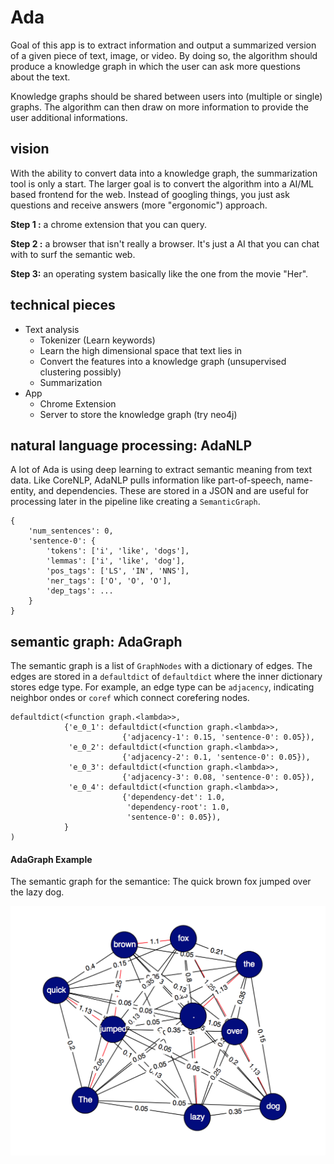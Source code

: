 # Ada

Goal of this app is to extract information and output a summarized version of a given piece of text, image, or video. By doing so, the algorithm should produce a knowledge graph in which the user can ask more questions about the text.

Knowledge graphs should be shared between users into (multiple or single) graphs. The algorithm can then draw on more information to provide the user additional informations.

## vision
With the ability to convert data into a knowledge graph, the summarization tool is only a start. The larger goal is to convert the algorithm into a AI/ML based frontend for the web. Instead of googling things, you just ask questions and receive answers (more "ergonomic") approach.

**Step 1 :** a chrome extension that you can query.

**Step 2 :** a browser that isn't really a browser. It's just a AI that you can chat with to surf the semantic web.

**Step 3:** an operating system basically like the one from the movie "Her".

## technical pieces
- Text analysis
	- Tokenizer (Learn keywords)
	- Learn the high dimensional space that text lies in
	- Convert the features into a knowledge graph (unsupervised clustering possibly)
	- Summarization
- App
	- Chrome Extension
	- Server to store the knowledge graph (try neo4j)

## natural language processing: AdaNLP
A lot of Ada is using deep learning to extract semantic meaning from text data. Like CoreNLP, AdaNLP pulls information like part-of-speech, name-entity, and dependencies. These are stored in a JSON and are useful for processing later in the pipeline like creating a `SemanticGraph`.

```
{
	'num_sentences': 0,
	'sentence-0': {
		'tokens': ['i', 'like', 'dogs'],
		'lemmas': ['i', 'like', 'dog'],
		'pos_tags': ['LS', 'IN', 'NNS'],
		'ner_tags': ['O', 'O', 'O'],
		'dep_tags': ...
	}
}
```

## semantic graph: AdaGraph
The semantic graph is a list of `GraphNodes` with a dictionary of edges. The edges are stored in a `defaultdict` of `defaultdict` where the inner dictionary stores edge type. For example, an edge type can be `adjacency`, indicating neighbor ondes or `coref` which connect corefering nodes.

```
defaultdict(<function graph.<lambda>>,
            {'e_0_1': defaultdict(<function graph.<lambda>>,
                         {'adjacency-1': 0.15, 'sentence-0': 0.05}),
             'e_0_2': defaultdict(<function graph.<lambda>>,
                         {'adjacency-2': 0.1, 'sentence-0': 0.05}),
             'e_0_3': defaultdict(<function graph.<lambda>>,
                         {'adjacency-3': 0.08, 'sentence-0': 0.05}),
             'e_0_4': defaultdict(<function graph.<lambda>>,
                         {'dependency-det': 1.0,
                          'dependency-root': 1.0,
                          'sentence-0': 0.05}),
       	    }
)
```

#### AdaGraph Example
The semantic graph for the semantice: The quick brown fox jumped over the lazy dog.

![AdaGraph](./example_graph.png)

